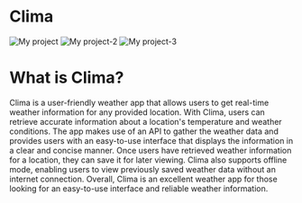 # Clima
![My project](https://github.com/NLScholtz/Clima/assets/125284182/3a1de9a8-809c-4106-b88b-127e558d4cd5) ![My project-2](https://github.com/NLScholtz/Clima/assets/125284182/3dfcc312-927c-4e86-b6ce-2d1d05e5d572) ![My project-3](https://github.com/NLScholtz/Clima/assets/125284182/e1c08f61-fe68-4d5b-8545-15195ccaca97)

# What is Clima?
Clima is a user-friendly weather app that allows users to get real-time weather information for any provided location. With Clima, users can retrieve accurate information about a location's temperature and weather conditions. The app makes use of an API to gather the weather data and provides users with an easy-to-use interface that displays the information in a clear and concise manner. Once users have retrieved weather information for a location, they can save it for later viewing. Clima also supports offline mode, enabling users to view previously saved weather data without an internet connection. Overall, Clima is an excellent weather app for those looking for an easy-to-use interface and reliable weather information.
